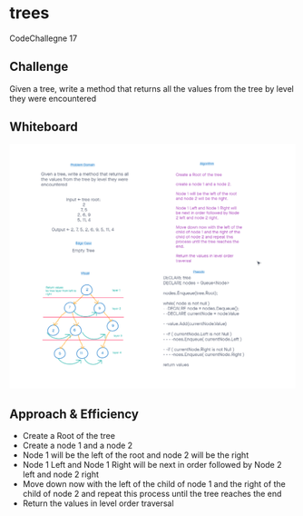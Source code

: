# trees
CodeChallegne 17  

## Challenge
Given a tree, write a method that returns all the values from the tree by level they were encountered

## Whiteboard
![tree-breadth-first](./tree-breadth-first.png)

## Approach & Efficiency
- Create a Root of the tree
- Create a node 1 and a node 2
- Node 1 will be the left of the root and node 2 will be the right
- Node 1 Left and Node 1 Right will be next in order followed by Node 2 left and node 2 right
- Move down now with the left of the child of node 1 and the right of the child of node 2 and repeat this process until the tree reaches the end
- Return the values in level order traversal